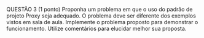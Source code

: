 QUESTÃO 3 (1 ponto)
Proponha um problema em que o uso do padrão de projeto Proxy seja adequado. 
O problema deve ser diferente dos exemplos vistos em sala de aula. 
Implemente o problema proposto para demonstrar o funcionamento. 
Utilize comentários para elucidar melhor sua proposta.